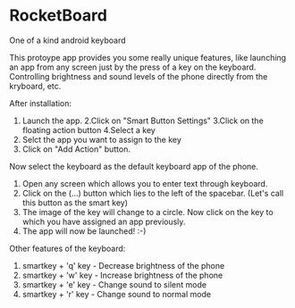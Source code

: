 # RocketBoard
One of a kind android keyboard

This protoype app provides you some really unique features, like launching an app from any screen just by the press of a key on the keyboard.
Controlling brightness and sound levels of the phone directly from the kryboard, etc.

After installation:

1. Launch the app.
2.Click on "Smart Button Settings"
3.Click on the floating action button
4.Select a key
5. Selct the app you want to assign to the key
6. Click on "Add Action" button.

Now select the keyboard as the default keyboard app of the phone.

1. Open any screen which allows you to enter text through keyboard.
2. Click on the (...) button which lies to the left of the spacebar. (Let's call this button as the smart key)
3. The image of the key will change to a circle. Now click on the key to which you have assigned an app previously.
4. The app will now be launched! :-)

Other features of the keyboard:
1. smartkey + 'q' key - Decrease brightness of the phone
2. smartkey + 'w' key - Increase brightness of the phone
3. smartkey + 'e' key - Change sound to silent mode
4. smartkey + 'r' key - Change sound to normal mode

